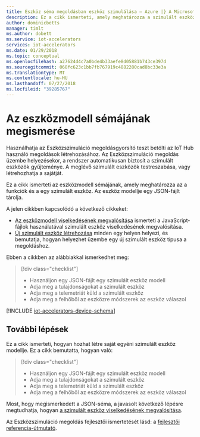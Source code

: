 ```yaml
---
title: Eszköz séma megoldásban eszköz szimulálása – Azure |} A Microsoft Docs
description: Ez a cikk ismerteti, amely meghatározza a szimulált eszköz az eszköz szimulálása megoldásban JSON-sémájában.
author: dominicbetts
manager: timlt
ms.author: dobett
ms.service: iot-accelerators
services: iot-accelerators
ms.date: 01/29/2018
ms.topic: conceptual
ms.openlocfilehash: a27624d4c7a0bde4b33aefe8d05881b743ce397d
ms.sourcegitcommit: 068fc623c1bb7fb767919c4882280cad8bc33e3a
ms.translationtype: MT
ms.contentlocale: hu-HU
ms.lasthandoff: 07/27/2018
ms.locfileid: "39285767"
---
```

# <a name="understand-the-device-model-schema"></a>Az eszközmodell sémájának megismerése

Használhatja az Eszközszimuláció megoldásgyorsító teszt betölti az IoT Hub használó megoldások létrehozásához. Az Eszközszimuláció megoldás üzembe helyezésekor, a rendszer automatikusan biztosít a szimulált eszközök gyűjteménye. A meglévő szimulált eszközök testreszabása, vagy létrehozhatja a sajátját.

Ez a cikk ismerteti az eszközmodell sémájának, amely meghatározza az a funkciók és a egy szimulált eszköz. Az eszköz modellje egy JSON-fájlt tárolja.

A jelen cikkben kapcsolódó a következő cikkeket:

* [Az eszközmodell viselkedésének megvalósítása](iot-accelerators-device-simulation-device-behavior.md) ismerteti a JavaScript-fájlok használatával szimulált eszköz viselkedésének megvalósítása.
* [Új szimulált eszköz létrehozása](iot-accelerators-remote-monitoring-test.md) minden egy helyen helyezi, és bemutatja, hogyan helyezhet üzembe egy új szimulált eszköz típusa a megoldáshoz.

Ebben a cikkben az alábbiakkal ismerkedhet meg:

>[!div class="checklist"]
> * Használjon egy JSON-fájlt egy szimulált eszköz modell
> * Adja meg a tulajdonságokat a szimulált eszköz
> * Adja meg a telemetriát küld a szimulált eszköz
> * Adja meg a felhőből az eszközre módszerek az eszköz válaszol

[!INCLUDE [iot-accelerators-device-schema](../../includes/iot-accelerators-device-schema.md)]

## <a name="next-steps"></a>További lépések

Ez a cikk ismerteti, hogyan hozhat létre saját egyéni szimulált eszköz modellje. Ez a cikk bemutatta, hogyan való:

<!-- Repeat task list from intro -->
>[!div class="checklist"]
> * Használjon egy JSON-fájlt egy szimulált eszköz modell
> * Adja meg a tulajdonságokat a szimulált eszköz
> * Adja meg a telemetriát küld a szimulált eszköz
> * Adja meg a felhőből az eszközre módszerek az eszköz válaszol

Most, hogy megismerkedett a JSON-séma, a javasolt következő lépésre megtudhatja, hogyan [a szimulált eszköz viselkedésének megvalósítása](iot-accelerators-device-simulation-device-behavior.md).

Az Eszközszimuláció megoldás fejlesztői ismertetését lásd: a [fejlesztői referencia-útmutató](https://github.com/Azure/device-simulation-dotnet/wiki/Simulation-Service-Developer-Reference-Guide).
